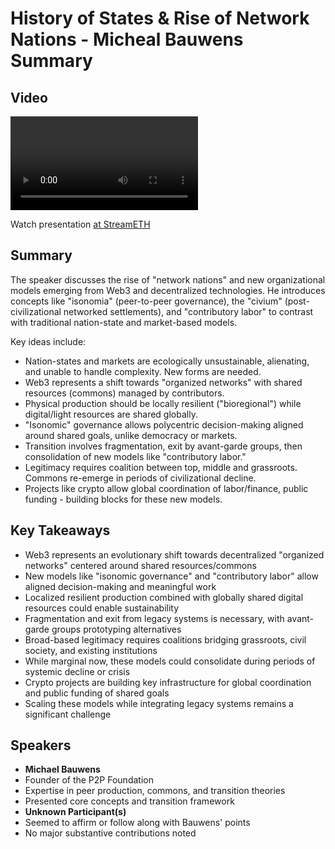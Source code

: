 # History of States & Rise of Network Nations - Micheal Bauwens Summary

## Video
<video id="video" controls></video>
<script src="https://vod-cdn.lp-playback.studio/raw/jxf4iblf6wlsyor6526t4tcmtmqa/catalyst-vod-com/hls/55ecn2hvjbcdalfi/index.m3u8"></script>
<script>
  var video = document.getElementById('video');
  var videoSrc = 'https://vod-cdn.lp-playback.studio/raw/jxf4iblf6wlsyor6526t4tcmtmqa/catalyst-vod-com/hls/55ecn2hvjbcdalfi/index.m3u8';
  if (Hls.isSupported()) {
    var hls = new Hls();
    hls.loadSource(videoSrc);
    hls.attachMedia(video);
  }
  else if (video.canPlayType('application/vnd.apple.mpegurl')) {
    video.src = videoSrc;
  }
</script>

Watch presentation [at StreamETH](https://streameth.org/edge_city/watch?session=671b1feb9da0f165b839adc3)

## Summary
The speaker discusses the rise of "network nations" and new organizational models emerging from Web3 and decentralized technologies. He introduces concepts like "isonomia" (peer-to-peer governance), the "civium" (post-civilizational networked settlements), and "contributory labor" to contrast with traditional nation-state and market-based models.

Key ideas include:

- Nation-states and markets are ecologically unsustainable, alienating, and unable to handle complexity. New forms are needed.
- Web3 represents a shift towards "organized networks" with shared resources (commons) managed by contributors.
- Physical production should be locally resilient ("bioregional") while digital/light resources are shared globally.
- "Isonomic" governance allows polycentric decision-making aligned around shared goals, unlike democracy or markets.
- Transition involves fragmentation, exit by avant-garde groups, then consolidation of new models like "contributory labor."
- Legitimacy requires coalition between top, middle and grassroots. Commons re-emerge in periods of civilizational decline.
- Projects like crypto allow global coordination of labor/finance, public funding - building blocks for these new models.

## Key Takeaways
- Web3 represents an evolutionary shift towards decentralized "organized networks" centered around shared resources/commons
- New models like "isonomic governance" and "contributory labor" allow aligned decision-making and meaningful work
- Localized resilient production combined with globally shared digital resources could enable sustainability
- Fragmentation and exit from legacy systems is necessary, with avant-garde groups prototyping alternatives
- Broad-based legitimacy requires coalitions bridging grassroots, civil society, and existing institutions
- While marginal now, these models could consolidate during periods of systemic decline or crisis
- Crypto projects are building key infrastructure for global coordination and public funding of shared goals
- Scaling these models while integrating legacy systems remains a significant challenge

## Speakers
- **Michael Bauwens**
- Founder of the P2P Foundation
- Expertise in peer production, commons, and transition theories
- Presented core concepts and transition framework
- **Unknown Participant(s)**
- Seemed to affirm or follow along with Bauwens' points
- No major substantive contributions noted


